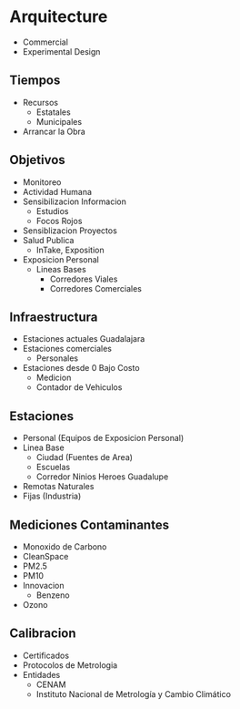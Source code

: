 # Arquitecture

- Commercial
- Experimental Design

## Tiempos
  - Recursos
    - Estatales
    - Municipales
  - Arrancar la Obra

## Objetivos
  - Monitoreo
  - Actividad Humana
  - Sensibilizacion Informacion
    - Estudios
    - Focos Rojos
  - Sensiblizacion Proyectos
  - Salud Publica
    - InTake, Exposition
  - Exposicion Personal
    - Lineas Bases
      - Corredores Viales
      - Corredores Comerciales

## Infraestructura
  - Estaciones actuales Guadalajara
  - Estaciones comerciales
    - Personales
  - Estaciones desde 0 Bajo Costo
    - Medicion
    - Contador de Vehiculos

## Estaciones

- Personal (Equipos de Exposicion Personal)
- Linea Base
  - Ciudad (Fuentes de Area)
  - Escuelas
  - Corredor Ninios Heroes Guadalupe
- Remotas
  Naturales
- Fijas (Industria)

## Mediciones Contaminantes

- Monoxido de Carbono
- CleanSpace
- PM2.5
- PM10
- Innovacion
  - Benzeno
- Ozono

## Calibracion

- Certificados
- Protocolos de Metrologia
- Entidades
  - CENAM
  - Instituto Nacional de Metrología y Cambio Climático
